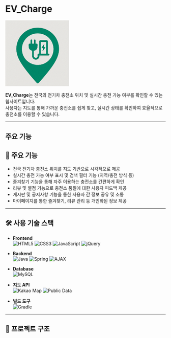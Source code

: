# EV_Charge 
<img src="EV_Charge/src/main/resources/static/image/EV_Charge.png" alt="EV Charge 로고" width="200"/>

**EV_Charge**는 전국의 전기차 충전소 위치 및 실시간 충전 가능 여부를 확인할 수 있는 웹사이트입니다.  
사용자는 지도를 통해 가까운 충전소를 쉽게 찾고, 실시간 상태를 확인하여 효율적으로 충전소를 이용할 수 있습니다.

---

##  주요 기능

## 🌟 주요 기능

- 전국 전기차 충전소 위치를 지도 기반으로 시각적으로 제공  
- 실시간 충전 가능 여부 표시 및 검색 필터 기능 (지역/충전 방식 등)
- 즐겨찾기 기능을 통해 자주 이용하는 충전소를 간편하게 확인  
- 리뷰 및 별점 기능으로 충전소 품질에 대한 사용자 피드백 제공  
- 게시판 및 공지사항 기능을 통한 사용자 간 정보 공유 및 소통  
- 마이페이지를 통한 즐겨찾기, 리뷰 관리 등 개인화된 정보 제공


---

## 🛠 사용 기술 스택

- **Frontend** <br>
![HTML5](https://img.shields.io/badge/HTML5-E34F26?style=flat&logo=html5&logoColor=white)
![CSS3](https://img.shields.io/badge/CSS3-1572B6?style=flat&logo=css3&logoColor=white)
![JavaScript](https://img.shields.io/badge/JavaScript-F7DF1E?style=flat&logo=javascript&logoColor=black)
![jQuery](https://img.shields.io/badge/jQuery-0769AD?style=flat&logo=jquery&logoColor=white)

- **Backend**<br>
![Java](https://img.shields.io/badge/Java-17-007396?style=flat&logo=java&logoColor=white)
![Spring](https://img.shields.io/badge/Spring-6DB33F?style=flat&logo=spring&logoColor=white)
![AJAX](https://img.shields.io/badge/AJAX-0054A6?style=flat&logo=code&logoColor=white)

- **Database** <br>
![MySQL](https://img.shields.io/badge/MySQL-005C84?style=flat&logo=mysql&logoColor=white)

- **지도 API** <br>
![Kakao Map](https://img.shields.io/badge/Kakao%20Map-FFCD00?style=flat&logo=kakaotalk&logoColor=black)
![Public Data](https://img.shields.io/badge/Public%20Data%20API-0064FF?style=flat&logo=data&logoColor=white)

- **빌드 도구** <br>
![Gradle](https://img.shields.io/badge/Gradle-02303A?style=flat&logo=gradle&logoColor=white)

---

## 📁 프로젝트 구조
